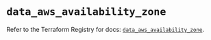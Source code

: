 # `data_aws_availability_zone`

Refer to the Terraform Registry for docs: [`data_aws_availability_zone`](https://registry.terraform.io/providers/hashicorp/aws/6.11.0/docs/data-sources/availability_zone).
